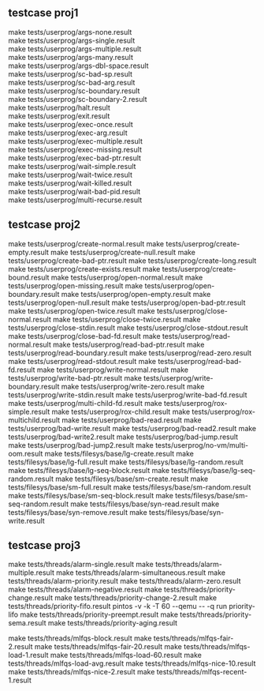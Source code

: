 ## testcase proj1
make tests/userprog/args-none.result  
make tests/userprog/args-single.result  
make tests/userprog/args-multiple.result  
make tests/userprog/args-many.result  
make tests/userprog/args-dbl-space.result  
make tests/userprog/sc-bad-sp.result  
make tests/userprog/sc-bad-arg.result  
make tests/userprog/sc-boundary.result  
make tests/userprog/sc-boundary-2.result  
make tests/userprog/halt.result  
make tests/userprog/exit.result  
make tests/userprog/exec-once.result  
make tests/userprog/exec-arg.result  
make tests/userprog/exec-multiple.result  
make tests/userprog/exec-missing.result  
make tests/userprog/exec-bad-ptr.result  
make tests/userprog/wait-simple.result  
make tests/userprog/wait-twice.result  
make tests/userprog/wait-killed.result  
make tests/userprog/wait-bad-pid.result  
make tests/userprog/multi-recurse.result  

## testcase proj2
make tests/userprog/create-normal.result
make tests/userprog/create-empty.result
make tests/userprog/create-null.result
make tests/userprog/create-bad-ptr.result
make tests/userprog/create-long.result
make tests/userprog/create-exists.result
make tests/userprog/create-bound.result
make tests/userprog/open-normal.result
make tests/userprog/open-missing.result
make tests/userprog/open-boundary.result
make tests/userprog/open-empty.result
make tests/userprog/open-null.result
make tests/userprog/open-bad-ptr.result
make tests/userprog/open-twice.result
make tests/userprog/close-normal.result
make tests/userprog/close-twice.result
make tests/userprog/close-stdin.result
make tests/userprog/close-stdout.result
make tests/userprog/close-bad-fd.result
make tests/userprog/read-normal.result
make tests/userprog/read-bad-ptr.result
make tests/userprog/read-boundary.result
make tests/userprog/read-zero.result
make tests/userprog/read-stdout.result
make tests/userprog/read-bad-fd.result
make tests/userprog/write-normal.result
make tests/userprog/write-bad-ptr.result
make tests/userprog/write-boundary.result
make tests/userprog/write-zero.result
make tests/userprog/write-stdin.result
make tests/userprog/write-bad-fd.result
make tests/userprog/multi-child-fd.result
make tests/userprog/rox-simple.result
make tests/userprog/rox-child.result
make tests/userprog/rox-multichild.result
make tests/userprog/bad-read.result
make tests/userprog/bad-write.result
make tests/userprog/bad-read2.result
make tests/userprog/bad-write2.result
make tests/userprog/bad-jump.result
make tests/userprog/bad-jump2.result
make tests/userprog/no-vm/multi-oom.result
make tests/filesys/base/lg-create.result
make tests/filesys/base/lg-full.result
make tests/filesys/base/lg-random.result
make tests/filesys/base/lg-seq-block.result
make tests/filesys/base/lg-seq-random.result
make tests/filesys/base/sm-create.result
make tests/filesys/base/sm-full.result
make tests/filesys/base/sm-random.result
make tests/filesys/base/sm-seq-block.result
make tests/filesys/base/sm-seq-random.result
make tests/filesys/base/syn-read.result
make tests/filesys/base/syn-remove.result
make tests/filesys/base/syn-write.result

## testcase proj3
make tests/threads/alarm-single.result
make tests/threads/alarm-multiple.result
make tests/threads/alarm-simultaneous.result
make tests/threads/alarm-priority.result
make tests/threads/alarm-zero.result
make tests/threads/alarm-negative.result
make tests/threads/priority-change.result
make tests/threads/priority-change-2.result
make tests/threads/priority-fifo.result
pintos -v -k -T 60 --qemu -- -q run priority-lifo
make tests/threads/priority-preempt.result
make tests/threads/priority-sema.result
make tests/threads/priority-aging.result

make tests/threads/mlfqs-block.result
make tests/threads/mlfqs-fair-2.result
make tests/threads/mlfqs-fair-20.result
make tests/threads/mlfqs-load-1.result
make tests/threads/mlfqs-load-60.result
make tests/threads/mlfqs-load-avg.result
make tests/threads/mlfqs-nice-10.result
make tests/threads/mlfqs-nice-2.result
make tests/threads/mlfqs-recent-1.result